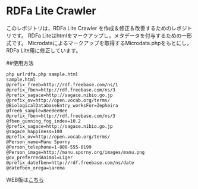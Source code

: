 # RDFa Lite Crawler

このレポジトリは，RDFa Lite Crawler を作成＆修正＆改善するためのレポジトリです。
RDFa Liteはhtmlをマークアップし，メタデータを付与するための一形式です。
Microdataによるマークアップを取得するMicrodata.phpをもとにし，RDFa Lite用に修正しています。

##使用方法
```
php urlrdfa.php sample.html
sample.html
@prefix_freeb=http://rdf.freebase.com/ns/1
@prefix_fben=http://rdf.freebase.com/ns/3
@prefix_sagace=http://sagace.nibio.go.jp
@prefix_ov=http://open.vocab.org/terms/
@BiologicalDatabaseEntry_worksFor=Zepheira
@freeb_sample=BeeBeeBee
@prefix_fben=http://rdf.freebase.com/ns/3
@fben_gunning_fog_index=10.2
@prefix_sagace=http://sagace.nibio.go.jp
@sagace_happiness=100
@prefix_ov=http://open.vocab.org/terms/
@Person_name=Manu Sporny
@Person_telephone=1-800-555-0199
@Person_image=http://manu.sporny.org/images/manu.png
@ov_preferredAnimal=Liger
@prefix_datefben=http://rdf.freebase.com/ns/date
@datefben_orega=iarema

```
WEB版は[こちら](http://sagace.nibio.go.jp/translation/rdfalite.php)



